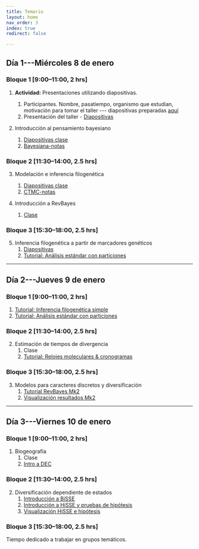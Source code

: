 ```yaml
---
title: Temario
layout: home
nav_order: 3
index: true
redirect: false

---
```


## Día 1---Miércoles 8 de enero

### Bloque 1 [9:00–11:00, 2 hrs]  

1. **Actividad:** Presentaciones utilizando diapositivas.
    1. Participantes. Nombre, pasatiempo, organismo que estudian, motivación para tomar el taller --- diapositivas preparadas [aquí](https://docs.google.com/presentation/d/1QWYTvWLIaphzv4Gt7aecXojmANxDsKb0RfyULq_C-u4/edit?usp=sharing)
    2. Presentación del taller - [Diapositivas](https://docs.google.com/presentation/d/1NSYXXhtQSPCVNwtigfPzb_UkxwMZDnMkeQ_8FHIalz0/edit?usp=sharing)

2. Introducción al pensamiento bayesiano 
    1. [Diapositivas clase](https://github.com/ixchelgzlzr/filo_bayes_UNAM/blob/main/docs/intro_bayesian/files/Inferencia_bayesiana_slides.pdf)
    2. [Bayesiana-notas](./docs/intro_bayesian/Intro_bayesiana)

### Bloque 2 [11:30–14:00, 2.5 hrs]

3. Modelación e inferencia filogenética
    1. [Diapositivas clase](https://github.com/ixchelgzlzr/filo_bayes_UNAM/blob/main/docs/discrete/files/ctmc_diapositivasv2.pdf)
    2. [CTMC-notas](./docs/discrete/ctmc)

4. Introducción a RevBayes
    1. [Clase](https://docs.google.com/presentation/d/1wcRMaFKA-cfzOrbq-oF_HUyFt0uoeZvAV4C_bZI4p-I/edit?usp=sharing)


### Bloque 3 [15:30–18:00, 2.5 hrs]

5. Inferencia filogenética a partir de marcadores genéticos
    1. [Diapositivas](https://docs.google.com/presentation/d/17OZ0YG86c8JAAoKvpLAqTq9A3suoe5WjylORK9-jaRw/edit?usp=sharing)
    2. [Tutorial: Análisis estándar con particiones](./docs/partition/Partitioned_tutorial)


***

## Día 2---Jueves 9 de enero

### Bloque 1 [9:00–11:00, 2 hrs]  
1. [Tutorial: Inferencia filogenética simple](./docs/simple/simple_molecular)
2. [Tutorial: Análisis estándar con particiones](./docs/partition/Partitioned_tutorial)

### Bloque 2 [11:30–14:00, 2.5 hrs]
2. Estimación de tiempos de divergencia
    1. Clase
    2. [Tutorial: Relojes moleculares & cronogramas](./docs/clocks/Relojes_y_cronogramas)

### Bloque 3 [15:30–18:00, 2.5 hrs]
3. Modelos para caracteres discretos y diversificación
    1. [Tutorial RevBayes Mk2](./docs/discrete/ctmc_revbayes)
    2. [Visualización resultados Mk2](./docs/discrete/mk2_visualizacion)

   

***

## Día 3---Viernes 10 de enero

### Bloque 1 [9:00–11:00, 2 hrs]  
1. Biogeografía
    1. Clase
    2. [Intro a DEC](./docs/biogeo_santiago/DEC_tutorial)

### Bloque 2 [11:30–14:00, 2.5 hrs]
2. Diversificación dependiente de estados 
    1. [Introducción a BiSSE](./docs/discrete/SSEmodels) 
    2. [Introducción a HiSSE y pruebas de hipótesis](./docs/discrete/SSEmodels_hidden)
    3. [Visualización HiSSE e hipótesis](./docs/discrete/hisse_visualizacion)



### Bloque 3 [15:30–18:00, 2.5 hrs]
Tiempo dedicado a trabajar en grupos temáticos. 
